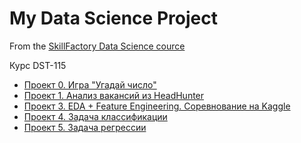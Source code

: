 # My Data Science Project
From the [SkillFactory Data Science cource](https://skillfactory.ru/data-scientist)

Курс DST-115

+ [Проект 0. Игра "Угадай число"](https://github.com/Sphexxx/sf_data_science/tree/main/project_0)
+ [Проект 1. Анализ вакансий из HeadHunter](https://github.com/Sphexxx/sf_data_science/tree/main/project_1)
+ [Проект 3. EDA + Feature Engineering. Соревнование на Kaggle](https://github.com/Sphexxx/sf_data_science/tree/main/project_3)
+ [Проект 4. Задача классификации](https://github.com/Sphexxx/sf_data_science/tree/main/project_4)
+ [Проект 5. Задача регрессии](https://github.com/Sphexxx/sf_data_science/blob/main/project_5/Project-5._%D0%9D%D0%BE%D1%83%D1%82%D0%B1%D1%83%D0%BA-%D1%88%D0%B0%D0%B1%D0%BB%D0%BE%D0%BD.ipynb) 
